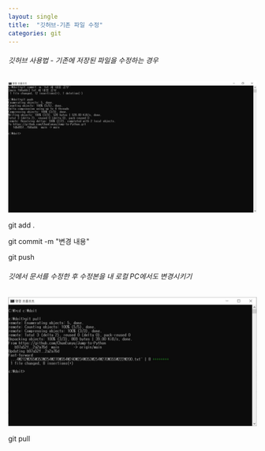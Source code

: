 ```yaml
---
layout: single
title:  "깃허브-기존 파일 수정"
categories: git
---
```


###### 깃허브 사용법 - 기존에 저장된 파일을 수정하는 경우



![깃허브사용법](../images/2022-01-01-useGit/깃허브사용법.JPG)

git add .

git commit -m "변경 내용"

git push


###### 깃에서 문서를 수정한 후 수정본을 내 로컬 PC에서도 변경시키기
![gitpull](../images/2022-01-01-useGit/gitpull.JPG)

git pull



